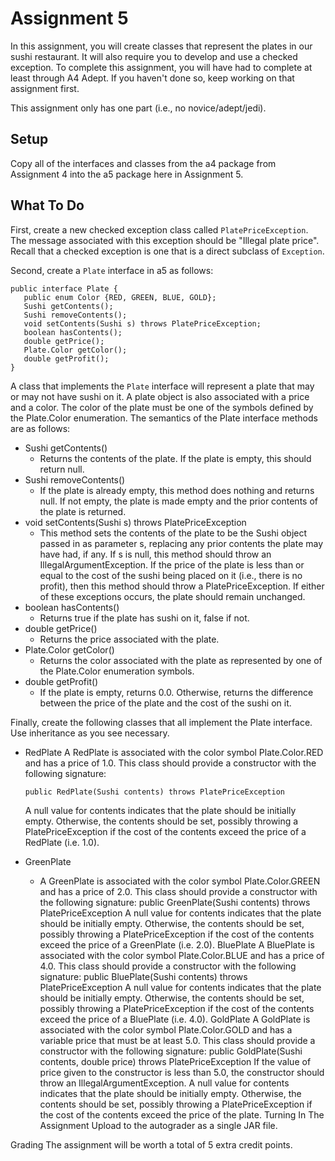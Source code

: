 # Assignment 5

In this assignment, you will create classes that represent the plates in our sushi restaurant. It will also require you to develop and use a checked exception. To complete this assignment, you will have had to complete at least through A4 Adept. If you haven't done so, keep working on that assignment first.

This assignment only has one part (i.e., no novice/adept/jedi).

## Setup

Copy all of the interfaces and classes from the a4 package from Assignment 4 into the a5 package here in Assignment 5. 

## What To Do

First, create a new checked exception class called ```PlatePriceException```. The message associated with this exception should be "Illegal plate price". Recall that a checked exception is one that is a direct subclass of ```Exception```.

Second, create a ```Plate``` interface in a5 as follows:
```
public interface Plate { 
   public enum Color {RED, GREEN, BLUE, GOLD};
   Sushi getContents(); 
   Sushi removeContents(); 
   void setContents(Sushi s) throws PlatePriceException; 
   boolean hasContents(); 
   double getPrice(); 
   Plate.Color getColor(); 
   double getProfit(); 
}
```

A class that implements the ```Plate``` interface will represent a plate that may or may not have sushi on it. A plate object is also associated with a price and a color. The color of the plate must be one of the symbols defined by the Plate.Color enumeration. The semantics of the Plate interface methods are as follows:

* Sushi getContents()
  * Returns the contents of the plate. If the plate is empty, this should return null.
* Sushi removeContents()
  * If the plate is already empty, this method does nothing and returns null. If not empty, the plate is made empty and the prior contents of the plate is returned.
* void setContents(Sushi s) throws PlatePriceException
  * This method sets the contents of the plate to be the Sushi object passed in as parameter s, replacing any prior contents the plate may have had, if any. If s is null, this method should throw an IllegalArgumentException. If the price of the plate is less than or equal to the cost of the sushi being placed on it (i.e., there is no profit), then this method should throw a PlatePriceException. If either of these exceptions occurs, the plate should remain unchanged.
* boolean hasContents()
  * Returns true if the plate has sushi on it, false if not.
* double getPrice()
  * Returns the price associated with the plate.
* Plate.Color getColor()
  * Returns the color associated with the plate as represented by one of the Plate.Color enumeration symbols.
* double getProfit()
  * If the plate is empty, returns 0.0. Otherwise, returns the difference between the price of the plate and the cost of the sushi on it.

Finally, create the following classes that all implement the Plate interface. Use inheritance as you see necessary.

* RedPlate
  A RedPlate is associated with the color symbol Plate.Color.RED and has a price of 1.0. This class should provide a constructor with the following signature:
  ```
  public RedPlate(Sushi contents) throws PlatePriceException
  ```
  A null value for contents indicates that the plate should be initially empty. Otherwise, the contents should be set, possibly throwing a PlatePriceException if the cost of the contents exceed the price of a RedPlate (i.e. 1.0).

* GreenPlate
  * A GreenPlate is associated with the color symbol Plate.Color.GREEN and has a price of 2.0. This class should provide a constructor with the following signature:
public GreenPlate(Sushi contents) throws PlatePriceException
A null value for contents indicates that the plate should be initially empty. Otherwise, the contents should be set, possibly throwing a PlatePriceException if the cost of the contents exceed the price of a GreenPlate (i.e. 2.0).
BluePlate
A BluePlate is associated with the color symbol Plate.Color.BLUE and has a price of 4.0. This class should provide a constructor with the following signature:
public BluePlate(Sushi contents) throws PlatePriceException
A null value for contents indicates that the plate should be initially empty. Otherwise, the contents should be set, possibly throwing a PlatePriceException if the cost of the contents exceed the price of a BluePlate (i.e. 4.0).
GoldPlate
A GoldPlate is associated with the color symbol Plate.Color.GOLD and has a variable price that must be at least 5.0. This class should provide a constructor with the following signature:
public GoldPlate(Sushi contents, double price) throws PlatePriceException
If the value of price given to the constructor is less than 5.0, the constructor should throw an IllegalArgumentException. A null value for contents indicates that the plate should be initially empty. Otherwise, the contents should be set, possibly throwing a PlatePriceException if the cost of the contents exceed the price of the plate.
Turning In The Assignment
Upload to the autograder as a single JAR file.

Grading
The assignment will be worth a total of 5 extra credit points.
